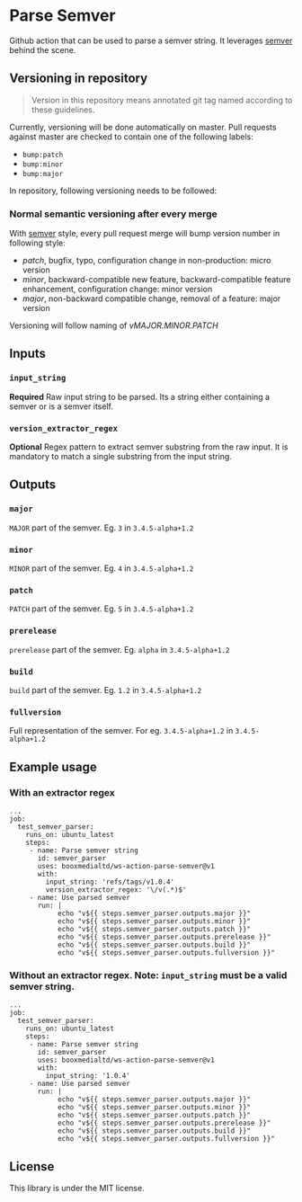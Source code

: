 # Parse Semver

Github action that can be used to parse a semver string. It leverages [semver](https://www.npmjs.com/package/semver) behind the scene.

## Versioning in repository

> Version in this repository means annotated git tag named according to these guidelines.

Currently, versioning will be done automatically on master. Pull requests against master are checked to contain one of the following labels:

- `bump:patch`
- `bump:minor`
- `bump:major`

In repository, following versioning needs to be followed:

### Normal semantic versioning after every merge

With [semver](http://semver.org) style, every pull request merge will bump version number in following style:

- *patch*, bugfix, typo, configuration change in non-production: micro version
- *minor*, backward-compatible new feature, backward-compatible feature enhancement, configuration change: minor version
- *major*, non-backward compatible change, removal of a feature: major version

Versioning will follow naming of *vMAJOR.MINOR.PATCH*

## Inputs

### `input_string`

**Required** Raw input string to be parsed. Its a string either containing a semver or is a semver itself.

### `version_extractor_regex`

**Optional** Regex pattern to extract semver substring from the raw input. It is mandatory to match a single substring from the input string. 

## Outputs

### `major`

`MAJOR` part of the semver. Eg. `3` in  `3.4.5-alpha+1.2`


### `minor`

`MINOR` part of the semver. Eg. `4` in  `3.4.5-alpha+1.2`


### `patch`

`PATCH` part of the semver. Eg. `5` in  `3.4.5-alpha+1.2`


### `prerelease`

`prerelease` part of the semver. Eg. `alpha` in  `3.4.5-alpha+1.2`


### `build`

`build` part of the semver. Eg. `1.2` in  `3.4.5-alpha+1.2`


### `fullversion`

Full representation of the semver. For eg. `3.4.5-alpha+1.2` in  `3.4.5-alpha+1.2`

## Example usage

### With an extractor regex 
```
...
job:
  test_semver_parser:
    runs_on: ubuntu_latest
    steps:
     - name: Parse semver string
       id: semver_parser 
       uses: booxmedialtd/ws-action-parse-semver@v1
       with:
         input_string: 'refs/tags/v1.0.4'
         version_extractor_regex: '\/v(.*)$'
     - name: Use parsed semver
       run: |
            echo "v${{ steps.semver_parser.outputs.major }}"
            echo "v${{ steps.semver_parser.outputs.minor }}"
            echo "v${{ steps.semver_parser.outputs.patch }}"
            echo "v${{ steps.semver_parser.outputs.prerelease }}"
            echo "v${{ steps.semver_parser.outputs.build }}"
            echo "v${{ steps.semver_parser.outputs.fullversion }}"
```

### Without an extractor regex. Note: `input_string` must be a valid semver string.
```
...
job:
  test_semver_parser:
    runs_on: ubuntu_latest
    steps:
     - name: Parse semver string
       id: semver_parser 
       uses: booxmedialtd/ws-action-parse-semver@v1
       with:
         input_string: '1.0.4'
     - name: Use parsed semver
       run: |
            echo "v${{ steps.semver_parser.outputs.major }}"
            echo "v${{ steps.semver_parser.outputs.minor }}"
            echo "v${{ steps.semver_parser.outputs.patch }}"
            echo "v${{ steps.semver_parser.outputs.prerelease }}"
            echo "v${{ steps.semver_parser.outputs.build }}"
            echo "v${{ steps.semver_parser.outputs.fullversion }}"
```

## License
This library is under the MIT license.
